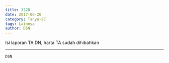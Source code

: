```yaml
---
title: 3228
date: 2017-06-20
category: Tanya-SC
tags: Lainnya
author: DSN
---
```


Isi laporan TA DN, harta TA sudah dihibahkan

---



`DSN`
